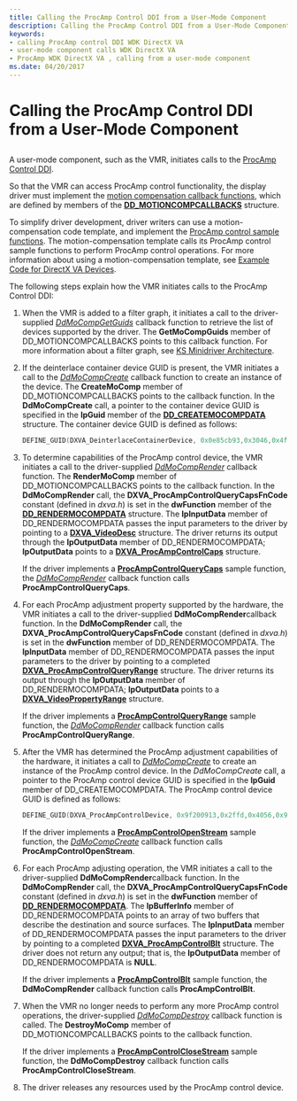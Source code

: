 ```yaml
---
title: Calling the ProcAmp Control DDI from a User-Mode Component
description: Calling the ProcAmp Control DDI from a User-Mode Component
keywords:
- calling ProcAmp control DDI WDK DirectX VA
- user-mode component calls WDK DirectX VA
- ProcAmp WDK DirectX VA , calling from a user-mode component
ms.date: 04/20/2017
---
```


# Calling the ProcAmp Control DDI from a User-Mode Component


## <span id="ddk_calling_the_procamp_control_ddi_from_a_user_mode_component_gg"></span><span id="DDK_CALLING_THE_PROCAMP_CONTROL_DDI_FROM_A_USER_MODE_COMPONENT_GG"></span>


A user-mode component, such as the VMR, initiates calls to the [ProcAmp Control DDI](./procamp-control-ddi.md).

So that the VMR can access ProcAmp control functionality, the display driver must implement the [motion compensation callback functions](motion-compensation-callbacks.md), which are defined by members of the [**DD\_MOTIONCOMPCALLBACKS**](/windows/win32/api/ddrawint/ns-ddrawint-dd_motioncompcallbacks) structure.

To simplify driver development, driver writers can use a motion-compensation code template, and implement the [ProcAmp control sample functions](sample-functions-for-procamp-control.md). The motion-compensation template calls its ProcAmp control sample functions to perform ProcAmp control operations. For more information about using a motion-compensation template, see [Example Code for DirectX VA Devices](example-code-for-directx-va-devices.md).

The following steps explain how the VMR initiates calls to the ProcAmp Control DDI:

1.  When the VMR is added to a filter graph, it initiates a call to the driver-supplied [*DdMoCompGetGuids*](/windows/win32/api/ddrawint/nc-ddrawint-pdd_mocompcb_getguids) callback function to retrieve the list of devices supported by the driver. The **GetMoCompGuids** member of DD\_MOTIONCOMPCALLBACKS points to this callback function. For more information about a filter graph, see [KS Minidriver Architecture](../stream/ks-minidriver-architecture.md).

2.  If the deinterlace container device GUID is present, the VMR initiates a call to the [*DdMoCompCreate*](/windows/win32/api/ddrawint/nc-ddrawint-pdd_mocompcb_create) callback function to create an instance of the device. The **CreateMoComp** member of DD\_MOTIONCOMPCALLBACKS points to the callback function. In the **DdMoCompCreate** call, a pointer to the container device GUID is specified in the **lpGuid** member of the [**DD\_CREATEMOCOMPDATA**](/windows/win32/api/ddrawint/ns-ddrawint-dd_createmocompdata) structure. The container device GUID is defined as follows:

    ```cpp
    DEFINE_GUID(DXVA_DeinterlaceContainerDevice, 0x0e85cb93,0x3046,0x4ff0,0xae,0xcc,0xd5,0x8c,0xb5,0xf0,0x35,0xfd);
    ```

3.  To determine capabilities of the ProcAmp control device, the VMR initiates a call to the driver-supplied [*DdMoCompRender*](/windows/win32/api/ddrawint/nc-ddrawint-pdd_mocompcb_render) callback function. The **RenderMoComp** member of DD\_MOTIONCOMPCALLBACKS points to the callback function. In the **DdMoCompRender** call, the **DXVA\_ProcAmpControlQueryCapsFnCode** constant (defined in *dxva.h*) is set in the **dwFunction** member of the [**DD\_RENDERMOCOMPDATA**](/windows/win32/api/ddrawint/ns-ddrawint-dd_rendermocompdata) structure. The **lpInputData** member of DD\_RENDERMOCOMPDATA passes the input parameters to the driver by pointing to a [**DXVA\_VideoDesc**](/windows-hardware/drivers/ddi/dxva/ns-dxva-_dxva_videodesc) structure. The driver returns its output through the **lpOutputData** member of DD\_RENDERMOCOMPDATA; **lpOutputData** points to a [**DXVA\_ProcAmpControlCaps**](/windows-hardware/drivers/ddi/dxva/ns-dxva-_dxva_procampcontrolcaps) structure.

    If the driver implements a [**ProcAmpControlQueryCaps**](./dxva-deinterlacecontainerdeviceclass-procampcontrolquerycaps.md) sample function, the [*DdMoCompRender*](/windows/win32/api/ddrawint/nc-ddrawint-pdd_mocompcb_render) callback function calls **ProcAmpControlQueryCaps**.

4.  For each ProcAmp adjustment property supported by the hardware, the VMR initiates a call to the driver-supplied **DdMoCompRender**callback function. In the **DdMoCompRender** call, the **DXVA\_ProcAmpControlQueryCapsFnCode** constant (defined in *dxva.h*) is set in the **dwFunction** member of DD\_RENDERMOCOMPDATA. The **lpInputData** member of DD\_RENDERMOCOMPDATA passes the input parameters to the driver by pointing to a completed [**DXVA\_ProcAmpControlQueryRange**](/windows-hardware/drivers/ddi/dxva/ns-dxva-_dxva_procampcontrolqueryrange) structure. The driver returns its output through the **lpOutputData** member of DD\_RENDERMOCOMPDATA; **lpOutputData** points to a [**DXVA\_VideoPropertyRange**](/windows-hardware/drivers/ddi/dxva/ns-dxva-_dxva_videopropertyrange) structure.

    If the driver implements a [**ProcAmpControlQueryRange**](./dxva-deinterlacecontainerdeviceclass-procampcontrolqueryrange.md) sample function, the [*DdMoCompRender*](/windows/win32/api/ddrawint/nc-ddrawint-pdd_mocompcb_render) callback function calls **ProcAmpControlQueryRange**.

5.  After the VMR has determined the ProcAmp adjustment capabilities of the hardware, it initiates a call to [*DdMoCompCreate*](/windows/win32/api/ddrawint/nc-ddrawint-pdd_mocompcb_create) to create an instance of the ProcAmp control device. In the *DdMoCompCreate* call, a pointer to the ProcAmp control device GUID is specified in the **lpGuid** member of DD\_CREATEMOCOMPDATA. The ProcAmp control device GUID is defined as follows:

    ```cpp
    DEFINE_GUID(DXVA_ProcAmpControlDevice, 0x9f200913,0x2ffd,0x4056,0x9f,0x1e,0xe1,0xb5,0x08,0xf2,0x2d,0xcf); 
    ```

    If the driver implements a [**ProcAmpControlOpenStream**](./dxva-procampcontroldeviceclass-procampcontrolopenstream.md) sample function, the [*DdMoCompCreate*](/windows/win32/api/ddrawint/nc-ddrawint-pdd_mocompcb_create) callback function calls **ProcAmpControlOpenStream**.

6.  For each ProcAmp adjusting operation, the VMR initiates a call to the driver-supplied **DdMoCompRender**callback function. In the **DdMoCompRender** call, the **DXVA\_ProcAmpControlQueryCapsFnCode** constant (defined in *dxva.h*) is set in the **dwFunction** member of [**DD\_RENDERMOCOMPDATA**](/windows/win32/api/ddrawint/ns-ddrawint-dd_rendermocompdata). The **lpBufferInfo** member of DD\_RENDERMOCOMPDATA points to an array of two buffers that describe the destination and source surfaces. The **lpInputData** member of DD\_RENDERMOCOMPDATA passes the input parameters to the driver by pointing to a completed [**DXVA\_ProcAmpControlBlt**](/windows-hardware/drivers/ddi/dxva/ns-dxva-_dxva_procampcontrolblt) structure. The driver does not return any output; that is, the **lpOutputData** member of DD\_RENDERMOCOMPDATA is **NULL**.

    If the driver implements a [**ProcAmpControlBlt**](./dxva-procampcontroldeviceclass-procampcontrolblt.md) sample function, the **DdMoCompRender** callback function calls **ProcAmpControlBlt**.

7.  When the VMR no longer needs to perform any more ProcAmp control operations, the driver-supplied [*DdMoCompDestroy*](/windows/win32/api/ddrawint/nc-ddrawint-pdd_mocompcb_destroy) callback function is called. The **DestroyMoComp** member of DD\_MOTIONCOMPCALLBACKS points to the callback function.

    If the driver implements a [**ProcAmpControlCloseStream**](./dxva-procampcontroldeviceclass-procampcontrolclosestream.md) sample function, the **DdMoCompDestroy** callback function calls **ProcAmpControlCloseStream**.

8.  The driver releases any resources used by the ProcAmp control device.

 


